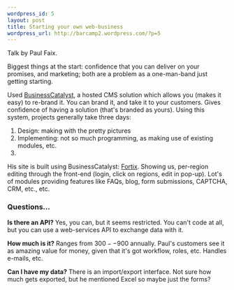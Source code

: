 ```yaml
--- 
wordpress_id: 5
layout: post
title: Starting your own web-business
wordpress_url: http://barcamp2.wordpress.com/?p=5
---
```

Talk by Paul Faix.

Biggest things at the start: confidence that you can deliver on your promises, and marketing; both are a problem as a one-man-band just getting starting.

Used <a href="http://businesscatalyst.com/home">BusinessCatalyst</a>, a hosted CMS solution which allows you (makes it easy) to re-brand it. You can brand it, and take it to your customers. Gives confidence of having a solution (that's branded as yours). Using this system, projects generally take three days:

<ol>
    <li>Design: making with the pretty pictures</li>
    <li>Implementing: not so much programming, as making use of existing modules, etc.</li>
    <li></li>
</ol>

His site is built using BusinessCatalyst: <a href="http://www.fortix.com.au/contact.htm">Fortix</a>. Showing us, per-region editing through the front-end (login, click on regions, edit in pop-up). Lot's of modules providing features like FAQs, blog, form submissions, CAPTCHA, CRM, etc., etc.

<h3>Questions...</h3>

<strong>Is there an API?</strong> Yes, you can, but it seems restricted. You can't code at all, but you can use a web-services API to exchange data with it.

<strong>How much is it?</strong> Ranges from $300--$900 annually. Paul's customers see it as amazing value for money, given that it's got workflow, roles, etc. Handles e-mails, etc.

<strong>Can I have my data?</strong> There is an import/export interface. Not sure how much gets exported, but he mentioned Excel so maybe just the forms?
